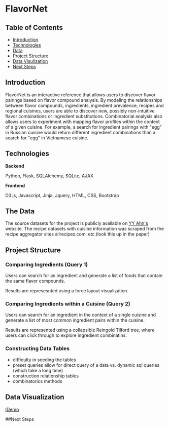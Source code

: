 # FlavorNet

## Table of Contents
- [Introduction](#introduction)
- [Technologies](#technologies)
- [Data](#the-data)
- [Project Structure](#project-structure)
- [Data Visulization](#data-visualization)
- [Next Steps](#next-steps) 

## Introduction

FlavorNet is an interactive reference that allows users to discover flavor pairings based on flavor compound analysis. By modeling the relationships between flavor compounds, ingredients, ingredient prevalence, recipes and regional cuisines, users are able to discover new, possibly non-intuitive flavor combinations or ingredient substitutions. Combinatorial analysis also allows users to experiment with mapping flavor profiles within the context of a given cuisine. For example, a search for ingredient pairings with "egg" in Russian cuisine would return different ingredient combinations than a search for "egg" in Vietnamese cuisine. 


## Technologies

**Backend**

Python, Flask, SQLAlchemy, SQLite, AJAX

**Frontend**

D3.js, Javascript, Jinja, Jquery, HTML, CSS, Bootstrap

## The Data

The source datasets for the project is publicly available on [YY Ahn's](http://yongyeol.com/) website. The recipe datasets with cuisine information was scraped from the recipe aggregator sites allrecipes.com, etc.(look this up in the paper)  

## Project Structure 

### Comparing Ingredients (Query 1)

Users can search for an ingredient and generate a list of foods that contain the same flavor compounds. 

Results are represesnted using a force layout visualization. 

### Comparing Ingredients within a Cuisine (Query 2)

Users can search for an ingredient in the context of a single cuisine and generate a list of most common ingredient pairs within the cuisine. 

Results are represented using a collapsible Reingold Tilford tree, where users can click through to explore ingredient combinatins. 

### Constructing Data Tables 

- difficulty in seeding the tables
- preset queries allow for direct query of a data vs. dynamic sql queries (which take a long time)
- construction relationship tables
- combinatorics methods 

## Data Visualization

[!Demo](https://github.com/levi006/FlavorNet/blob/master/static/img/runthrough.gif)


##Next Steps 